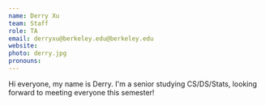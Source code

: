 ```yaml
---
name: Derry Xu
team: Staff
role: TA
email: derryxu@berkeley.edu@berkeley.edu
website:
photo: derry.jpg
pronouns: 
---
```


Hi everyone, my name is Derry.  I'm a senior studying CS/DS/Stats, looking forward to meeting everyone this semester!
